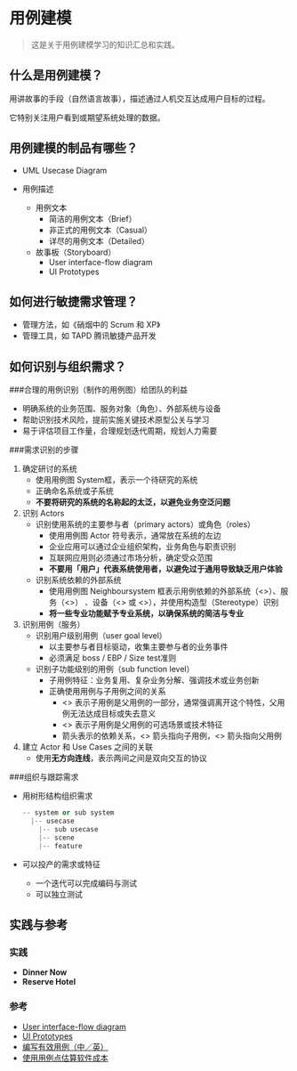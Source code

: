 # 用例建模

> 这是关于用例建模学习的知识汇总和实践。



## 什么是用例建模？

用讲故事的手段（自然语言故事），描述通过人机交互达成用户目标的过程。

它特别关注用户看到或期望系统处理的数据。



## 用例建模的制品有哪些？

- UML Usecase Diagram

- 用例描述
  - 用例文本
    - 简洁的用例文本（Brief）
    - 非正式的用例文本（Casual）
    - 详尽的用例文本（Detailed）
  - 故事板（Storyboard）
    - User interface-flow diagram
    - UI Prototypes



## 如何进行敏捷需求管理？

- 管理方法，如《硝烟中的 Scrum 和 XP》
- 管理工具，如 TAPD 腾讯敏捷产品开发



## 如何识别与组织需求？



###合理的用例识别（制作的用例图）给团队的利益

- 明确系统的业务范围、服务对象（角色）、外部系统与设备
- 帮助识别技术风险，提前实施关键技术原型公关与学习
- 易于评估项目工作量，合理规划迭代周期，规划人力需要



###需求识别的步骤

1. 确定研讨的系统
   - 使用用例图 System框，表示一个待研究的系统
   - 正确命名系统或子系统
   - **不要将研究的系统的名称起的太泛，以避免业务空泛问题**
2. 识别 Actors
   - 识别使用系统的主要参与者（primary actors）或角色（roles）
     - 使用用例图 Actor 符号表示，通常放在系统的左边
     - 企业应用可以通过企业组织架构，业务角色与职责识别
     - 互联网应用则必须通过市场分析，确定受众范围
     - **不要用「用户」代表系统使用者，以避免过于通用导致缺乏用户体验**
   - 识别系统依赖的外部系统
     - 使用用例图 Neighboursystem 框表示用例依赖的外部系统（<<system>>）、服务（<<service>>） 、设备（<<device>> 或 <<sensor>>），并使用构造型（Stereotype）识别
     - **将一些专业功能赋予专业系统，以确保系统的简洁与专业**
3. 识别用例（服务）
   - 识别用户级别用例（user goal level）
     - 以主要参与者目标驱动，收集主要参与者的业务事件
     - 必须满足 boss / EBP / Size test准则
   - 识别子功能级别的用例（sub function level）
     - 子用例特征：业务复用、复杂业务分解、强调技术或业务创新
     - 正确使用用例与子用例之间的关系
       - <<include>> 表示子用例是父用例的一部分，通常强调离开这个特性，父用例无法达成目标或失去意义
       - <<extend>> 表示子用例是父用例的可选场景或技术特征
       - 箭头表示的依赖关系，<<include>> 箭头指向子用例，<<extend>> 箭头指向父用例
4. 建立 Actor 和 Use Cases 之间的关联
   - 使用**无方向连线**，表示两间之间是双向交互的协议



###组织与跟踪需求

- 用树形结构组织需求

  ```c++
  -- system or sub system
    |-- usecase
      |-- sub usecase
      |-- scene
      |-- feature
  ```

- 可以投产的需求或特征
  - 一个迭代可以完成编码与测试
  - 可以独立测试




## 实践与参考

### 实践

- **Dinner Now**
- **Reserve Hotel**

### 参考

- [User interface-flow diagram](http://agilemodeling.com/artifacts/uiFlowDiagram.htm)
- [UI Prototypes](http://agilemodeling.com/artifacts/uiPrototype.htm)
- [编写有效用例（中／英）](http://download.csdn.net/detail/zyg345382708/3094197)
- [使用用例点估算软件成本](https://www.ibm.com/developerworks/cn/rational/edge/09/mar09/collaris_dekker/index.html)